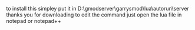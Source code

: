 to install this simpley put it in
D:\gmodserver\garrysmod\lua\autorun\server
thanks you for downloading to edit the command just open the lua file in notepad or notepad++
